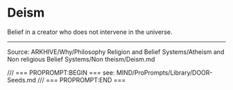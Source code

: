 # Deism

Belief in a creator who does not intervene in the universe.

---
Source: ARKHIVE/Why/Philosophy Religion and Belief Systems/Atheism and Non religious Belief Systems/Non theism/Deism.md

/// === PROPROMPT:BEGIN ===
see: MIND/ProPrompts/Library/DOOR-Seeds.md
/// === PROPROMPT:END ===
